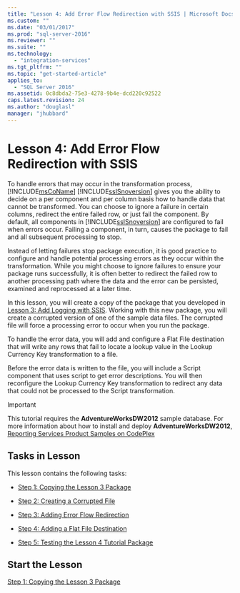 ```yaml
---
title: "Lesson 4: Add Error Flow Redirection with SSIS | Microsoft Docs"
ms.custom: ""
ms.date: "03/01/2017"
ms.prod: "sql-server-2016"
ms.reviewer: ""
ms.suite: ""
ms.technology: 
  - "integration-services"
ms.tgt_pltfrm: ""
ms.topic: "get-started-article"
applies_to: 
  - "SQL Server 2016"
ms.assetid: 0c8dbda2-75e3-4278-9b4e-dcd220c92522
caps.latest.revision: 24
ms.author: "douglasl"
manager: "jhubbard"
---
```

# Lesson 4: Add Error Flow Redirection with SSIS
To handle errors that may occur in the transformation process, [!INCLUDE[msCoName](../../a9notintoc/includes/msconame-md.md)] [!INCLUDE[ssISnoversion](../../a9notintoc/includes/ssisnoversion-md.md)] gives you the ability to decide on a per component and per column basis how to handle data that cannot be transformed. You can choose to ignore a failure in certain columns, redirect the entire failed row, or just fail the component. By default, all components in [!INCLUDE[ssISnoversion](../../a9notintoc/includes/ssisnoversion-md.md)] are configured to fail when errors occur. Failing a component, in turn, causes the package to fail and all subsequent processing to stop.  
  
Instead of letting failures stop package execution, it is good practice to configure and handle potential processing errors as they occur within the transformation. While you might choose to ignore failures to ensure your package runs successfully, it is often better to redirect the failed row to another processing path where the data and the error can be persisted, examined and reprocessed at a later time.  
  
In this lesson, you will create a copy of the package that you developed in [Lesson 3: Add Logging with SSIS](../../integration-services/tutorials/lesson-3-add-logging-with-ssis.md). Working with this new package, you will create a corrupted version of one of the sample data files. The corrupted file will force a processing error to occur when you run the package.  
  
To handle the error data, you will add and configure a Flat File destination that will write any rows that fail to locate a lookup value in the Lookup Currency Key transformation to a file.  
  
Before the error data is written to the file, you will include a Script component that uses script to get error descriptions. You will then reconfigure the Lookup Currency Key transformation to redirect any data that could not be processed to the Script transformation.  
  
> [!IMPORTANT]  
> This tutorial requires the **AdventureWorksDW2012** sample database. For more information about how to install and deploy **AdventureWorksDW2012**, [Reporting Services Product Samples on CodePlex](http://go.microsoft.com/fwlink/p/?LinkID=526910)  
  
## Tasks in Lesson  
This lesson contains the following tasks:  
  
-   [Step 1: Copying the Lesson 3 Package](../../integration-services/tutorials/lesson-4-1-copying-the-lesson-3-package.md)  
  
-   [Step 2: Creating a Corrupted File](../../integration-services/tutorials/lesson-4-2-creating-a-corrupted-file.md)  
  
-   [Step 3: Adding Error Flow Redirection](../../integration-services/tutorials/lesson-4-3-adding-error-flow-redirection.md)  
  
-   [Step 4: Adding a Flat File Destination](../../integration-services/tutorials/lesson-4-4-adding-a-flat-file-destination.md)  
  
-   [Step 5: Testing the Lesson 4 Tutorial Package](../../integration-services/tutorials/lesson-4-5-testing-the-lesson-4-tutorial-package.md)  
  
## Start the Lesson  
[Step 1: Copying the Lesson 3 Package](../../integration-services/tutorials/lesson-4-1-copying-the-lesson-3-package.md)  
  
  
  
